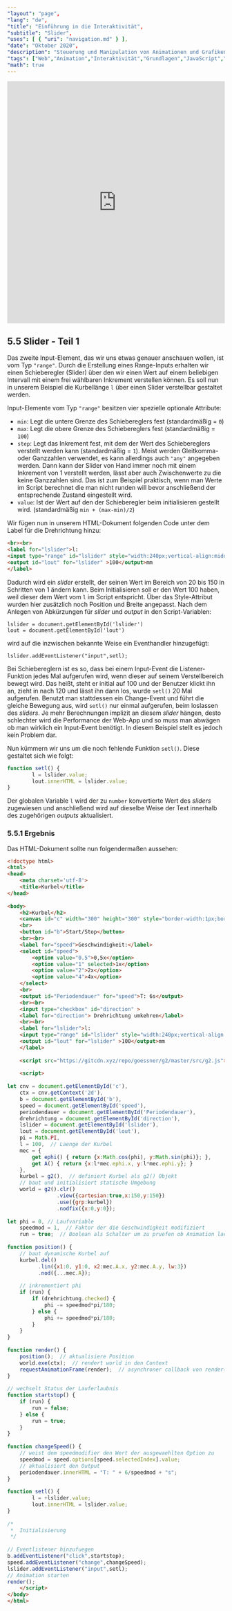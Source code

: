 ```yaml
---
"layout": "page",
"lang": "de",
"title": "Einführung in die Interaktivität",
"subtitle": "Slider",
"uses": [ { "uri": "navigation.md" } ],
"date": "Oktober 2020",
"description": "Steuerung und Manipulation von Animationen und Grafiken im Webbrowser",
"tags": ["Web","Animation","Interaktivität","Grundlagen","JavaScript","HTML","Input","Programmierung","g2","Canvas"],
"math": true
---
```


<aside style="min-width:45%">
<iframe width=100% height=560 frameborder='no' src='https://goessner.github.io/webkinematik/Interaktivitaet/4 Kurbel - ani slider.html'></iframe>
</aside>

## 5.5 Slider - Teil 1

Das zweite Input-Element, das wir uns etwas genauer anschauen wollen, ist vom Typ `"range"`. Durch die Erstellung eines Range-Inputs erhalten wir einen Schieberegler (Slider) über den wir einen Wert auf einem beliebigen Intervall mit einem frei wählbaren Inkrement verstellen können. Es soll nun in unserem Beispiel die Kurbellänge `l` über einen Slider verstellbar gestaltet werden.

Input-Elemente vom Typ `"range"` besitzen vier spezielle optionale Attribute:

* `min`: Legt die untere Grenze des Schiebereglers fest (standardmäßig = `0`)
* `max`: Legt die obere Grenze des Schiebereglers fest (standardmäßig = `100`)
* `step`: Legt das Inkrement fest, mit dem der Wert des Schiebereglers verstellt werden kann (standardmäßig = `1`). Meist werden Gleitkomma- oder Ganzzahlen verwendet, es kann allerdings auch `"any"` angegeben werden. Dann kann der Slider von Hand immer noch mit einem Inkrement von 1 verstellt werden, lässt aber auch Zwischenwerte zu die keine Ganzzahlen sind. Das ist zum Beispiel praktisch, wenn man Werte im Script berechnet die man nicht runden will bevor anschließend der entsprechende Zustand eingestellt wird.
* `value`: Ist der Wert auf den der Schieberegler beim initialisieren gestellt wird. (standardmäßig `min + (max-min)/2`)

Wir fügen nun in unserem HTML-Dokument folgenden Code unter dem Label für die Drehrichtung hinzu:

```HTML
<br><br>
<label for="lslider">l:
<input type="range" id="lslider" style="width:240px;vertical-align:middle;padding:0" min="20" max="150" value="100">
<output id="lout" for="lslider" >100</output>mm
</label>
```

Dadurch wird ein *slider* erstellt, der seinen Wert im Bereich von 20 bis 150 in Schritten von 1 ändern kann. Beim Initialisieren soll er den Wert 100 haben, weil dieser dem Wert vom `l` im Script entspricht. Über das Style-Attribut wurden hier zusätzlich noch Position und Breite angepasst. Nach dem Anlegen von Abkürzungen für *slider* und *output* in den Script-Variablen:

`lslider = document.getElementById('lslider')`<br>
`lout = document.getElementById('lout')`

wird auf die inzwischen bekannte Weise ein Eventhandler hinzugefügt:

`lslider.addEventListener("input",setl);`

Bei Schiebereglern ist es so, dass bei einem Input-Event die Listener-Funktion jedes Mal aufgerufen wird, wenn dieser auf seinem Verstellbereich bewegt wird. Das heißt, steht er initial auf 100 und der Benutzer klickt ihn an, zieht in nach 120 und lässt ihn dann los, wurde `setl()` 20 Mal aufgerufen. Benutzt man stattdessen ein Change-Event und führt die gleiche Bewegung aus, wird `setl()` nur einmal aufgerufen, beim loslassen des *sliders*. Je mehr Berechnungen implizit an diesem *slider* hängen, desto schlechter wird die Performance der Web-App und so muss man abwägen ob man wirklich ein Input-Event benötigt. In diesem Beispiel stellt es jedoch kein Problem dar.

Nun kümmern wir uns um die noch fehlende Funktion `setl()`. Diese gestaltet sich wie folgt:

```JavaScript
function setl() {
        l = lslider.value;
        lout.innerHTML = lslider.value;
}
```

Der globalen Variable `l` wird der zu `number` konvertierte Wert des *sliders* zugewiesen und anschließend wird auf dieselbe Weise der Text innerhalb des zugehörigen *outputs* aktualisiert.

### 5.5.1 Ergebnis

Das HTML-Dokument sollte nun folgendermaßen aussehen:

```HTML
<!doctype html>
<html>
<head>
    <meta charset='utf-8'>
    <title>Kurbel</title>
</head>
 
<body>
    <h2>Kurbel</h2>
    <canvas id="c" width="300" height="300" style="border-width:1px;border-style:solid"></canvas>
    <br>
    <button id="b">Start/Stop</button>
    <br><br>
    <label for="speed">Geschwindigkeit:</label>
    <select id="speed">
        <option value="0.5">0,5x</option>
        <option value="1" selected>1x</option>
        <option value="2">2x</option>
        <option value="4">4x</option>
    </select>
    <br>
    <output id="Periodendauer" for="speed">T: 6s</output>
    <br><br>
    <input type="checkbox" id="direction" >
    <label for="direction"> Drehrichtung umkehren</label>
    <br><br>
    <label for="lslider">l:
    <input type="range" id="lslider" style="width:240px;vertical-align:middle;padding:0" min="20" max="150" value="100">
    <output id="lout" for="lslider" >100</output>mm
    </label>
 
    <script src="https://gitcdn.xyz/repo/goessner/g2/master/src/g2.js"></script>
 
    <script>
 
let cnv = document.getElementById('c'),
    ctx = cnv.getContext('2d'),
    b = document.getElementById('b'),
    speed = document.getElementById('speed'),
    periodendauer = document.getElementById('Periodendauer'),
    drehrichtung = document.getElementById('direction'),
    lslider = document.getElementById('lslider'),
    lout = document.getElementById('lout'),
    pi = Math.PI,
    l = 100,  // Laenge der Kurbel
    mec = {
        get ephi() { return {x:Math.cos(phi), y:Math.sin(phi)}; },
        get A() { return {x:l*mec.ephi.x, y:l*mec.ephi.y}; }
    },
    kurbel = g2(),  // definiert Kurbel als g2() Objekt
    // baut und initialisiert statische Umgebung
    world = g2().clr()
                .view({cartesian:true,x:150,y:150})
                .use({grp:kurbel})
                .nodfix({x:0,y:0});
 
let phi = 0, // Laufvariable
    speedmod = 1,  // Faktor der die Geschwindigkeit modifiziert
    run = true;  // Boolean als Schalter um zu pruefen ob Animation laeuft
 
function position() {
    // baut dynamische Kurbel auf
    kurbel.del()
          .lin({x1:0, y1:0, x2:mec.A.x, y2:mec.A.y, lw:3})
          .nod({...mec.A});
 
    // inkrementiert phi
    if (run) {
        if (drehrichtung.checked) {
            phi -= speedmod*pi/180;
        } else {
            phi += speedmod*pi/180;
        }
    }
}
 
function render() {
    position();  // aktualisiere Position
    world.exe(ctx);  // rendert world in den Context
    requestAnimationFrame(render);  // asynchroner callback von render(), keine Rekursion!
}
 
// wechselt Status der Lauferlaubnis
function startstop() {
    if (run) {
        run = false;
    } else {
        run = true;
    }
}
 
function changeSpeed() {
    // weist dem speedmodifier den Wert der ausgewaehlten Option zu
    speedmod = speed.options[speed.selectedIndex].value;
    // aktualisiert den Output
    periodendauer.innerHTML = "T: " + 6/speedmod + "s";
}
 
function setl() {
        l = +lslider.value;
        lout.innerHTML = lslider.value;
}
 
/*
 *  Initialisierung
 */
 
// Eventlistener hinzufuegen
b.addEventListener("click",startstop);
speed.addEventListener("change",changeSpeed);
lslider.addEventListener("input",setl);
// Animation starten
render();
    </script>
</body>
</html>
```